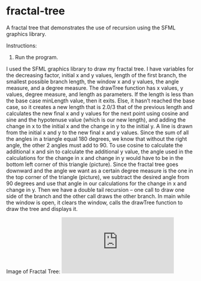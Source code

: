 # fractal-tree
A fractal tree that demonstrates the use of recursion using the SFML graphics library.

Instructions:
1. Run the program.

I used the SFML graphics library to draw my fractal tree. I have variables for the decreasing factor, initial x and y values, length of the first branch, the smallest possible branch length, the window x and y values, the angle measure, and a degree measure. The drawTree function has x values, y values, degree measure, and length as parameters. If the length is less than the base case minLength value, then it exits. Else, it hasn’t reached the base case, so it creates a new length that is 2.0/3 that of the previous length and calculates the new final x and y values for the next point using cosine and sine and the hypotenuse value (which is our new length), and adding the change in x to the initial x and the change in y to the initial y. A line is drawn from the initial x and y to the new final x and y values. Since the sum of all the angles in a triangle equal 180 degrees, we know that without the right angle, the other 2 angles must add to 90. To use cosine to calculate the additional x and sin to calculate the additional y value, the angle used in the calculations for the change in x and change in y would have to be in the bottom left corner of this triangle (picture). Since the fractal tree goes downward and the angle we want as a certain degree measure is the one in the top corner of the triangle (picture), we subtract the desired angle from 90 degrees and use that angle in our calculations for the change in x and change in y. Then we have a double tail recursion – one call to draw one side of the branch and the other call draws the other branch. In main while the window is open, it clears the window, calls the drawTree function to draw the tree and displays it.

Image of Fractal Tree: ![Cindy's Fractal Tree Image](https://github.com/cindyhom/fractal-tree/files/341736/Cindy.s.Fractal.Tree.pdf)
